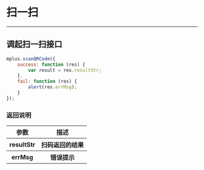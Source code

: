 # 扫一扫

---
<h2 id="cid_0">调起扫一扫接口</h2>

```JavaScript
mplus.scanQRCode({
    success: function (res) {
        var result = res.resultStr;
	},
	fail: function (res) {
        alert(res.errMsg);
	}
});


```
### 返回说明

<table>
  <tr>
    <th>参数</th>
    <th>描述</th>
  </tr>
    <tr>
    <th>resultStr</th>
    <th>扫码返回的结果</th>
  </tr>
  <tr>
    <th>errMsg</th>
    <th>错误提示</th>
  </tr>
</table>